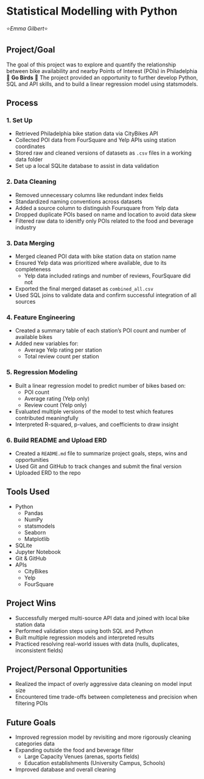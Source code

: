 # Statistical Modelling with Python
:star:*Emma Gilbert*:star:


## Project/Goal

The goal of this project was to explore and quantify the relationship between bike availability and nearby Points of Interest (POIs) in Philadelphia 🦅 **Go Birds** 🦅
The project provided an opportunity to further develop Python, SQL and API skills, and to build a linear regression model using statsmodels.


## Process

### 1. Set Up

- Retrieved Philadelphia bike station data via CityBikes API
- Collected POI data from FourSquare and Yelp APIs using station coordinates
- Stored raw and cleaned versions of datasets as `.csv` files in a working data folder
- Set up a local SQLite database to assist in data validation
  
### 2. Data Cleaning

- Removed unnecessary columns like redundant index fields
- Standardized naming conventions across datasets
- Added a source column to distinguish Foursquare from Yelp data
- Dropped duplicate POIs based on name and location to avoid data skew
- Filtered raw data to idenitfy only POIs related to the food and beverage industry

### 3. Data Merging

- Merged cleaned POI data with bike station data on station name
- Ensured Yelp data was prioritized where available, due to its completeness
    - Yelp data included ratings and number of reviews, FourSquare did not
- Exported the final merged dataset as `combined_all.csv`
- Used SQL joins to validate data and confirm successful integration of all sources

### 4. Feature Engineering

- Created a summary table of each station’s POI count and number of available bikes
- Added new variables for:
    - Average Yelp rating per station
    - Total review count per station

### 5. Regression Modeling

- Built a linear regression model to predict number of bikes based on:
    - POI count
    - Average rating (Yelp only)
    - Review count (Yelp only)
- Evaluated multiple versions of the model to test which features contributed meaningfully
- Interpreted R-squared, p-values, and coefficients to draw insight

### 6. Build README and Upload ERD

- Created a `README.md` file to summarize project goals, steps, wins and opportunities
- Used Git and GitHub to track changes and submit the final version
- Uploaded ERD to the repo

## Tools Used

- Python
    - Pandas
    - NumPy
    - statsmodels
    - Seaborn
    - Matplotlib
- SQLite
- Jupyter Notebook
- Git & GitHub
- APIs
    - CityBikes
    - Yelp
    - FourSquare

## Project Wins

- Successfully merged multi-source API data and joined with local bike station data
- Performed validation steps using both SQL and Python
- Built multiple regression models and interpreted results
- Practiced resolving real-world issues with data (nulls, duplicates, inconsistent fields)

## Project/Personal Opportunities

- Realized the impact of overly aggressive data cleaning on model input size
- Encountered time trade-offs between completeness and precision when filtering POIs

## Future Goals

- Improved regression model by revisiting and more rigorously cleaning categories data
- Expanding outside the food and beverage filter
    - Large Capacity Venues (arenas, sports fields)
    - Education establishments (University Campus, Schools)
- Improved database and overall cleaning
